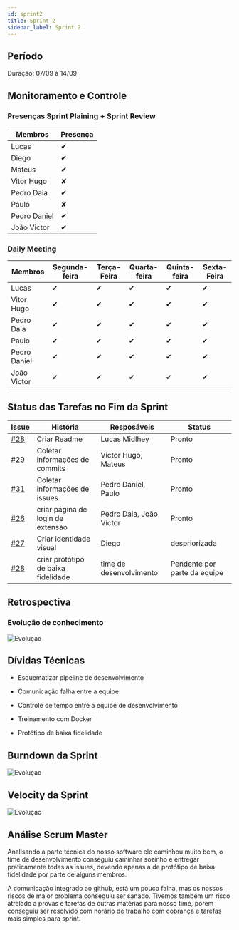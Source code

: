 ```yaml
---
id: sprint2
title: Sprint 2
sidebar_label: Sprint 2
---
```



## Período



Duração: 07/09 à 14/09



## Monitoramento e Controle



### Presenças Sprint Plaining + Sprint Review



|**Membros**|**Presença**|
|--|--|
| Lucas | ✔ |
| Diego | ✔ |
| Mateus | ✔ |
| Vitor Hugo | ✘ |
| Pedro Daia | ✔ |
| Paulo | ✘ |
| Pedro Daniel | ✔ |
| João Victor | ✔ |



### Daily Meeting



| Membros | Segunda-feira | Terça-Feira | Quarta-feira | Quinta-feira | Sexta-Feira |
|--|--|--|--|--|--|
| Lucas | ✔ | ✔ | ✔ | ✔ | ✔ |
| Vitor Hugo | ✔ | ✔ | ✔ |✔ | ✔ |
| Pedro Daia | ✔ | ✔ | ✔ |✔ | ✔ |
| Paulo | ✔ | ✔ | ✔ |✔ | ✔ |
| Pedro Daniel | ✔ | ✔ | ✔ |✔ | ✔ |
| João Victor | ✔ | ✔ | ✔ |✔ | ✔ |



## Status das Tarefas no Fim da Sprint



| **Issue** | **História** | **Resposáveis** | **Status** |
|--|--|--|--|
| [#28](https://github.com/fga-eps-mds/2019.2-Git-Breakdown/issues/28) | Criar Readme | Lucas Midlhey | Pronto |
| [#29](https://github.com/fga-eps-mds/2019.2-Git-Breakdown/issues/29) | Coletar informações de commits | Victor Hugo, Mateus | Pronto |
| [#31](https://github.com/fga-eps-mds/2019.2-Git-Breakdown/issues/31) | Coletar informações de issues | Pedro Daniel, Paulo | Pronto |
| [#26](https://github.com/fga-eps-mds/2019.2-Git-Breakdown/issues/26) | criar página de login de extensão | Pedro Daia, João Victor | Pronto |
| [#27](https://github.com/fga-eps-mds/2019.2-Git-Breakdown/issues/27) | Criar identidade visual | Diego | despriorizada |
| [#28](https://github.com/fga-eps-mds/2019.2-Git-Breakdown/issues/28) | criar protótipo de baixa fidelidade| time de desenvolvimento | Pendente por parte da equipe |



## Retrospectiva



### Evolução de conhecimento



![Evoluçao](https://i.imgur.com/Bt19gve.png)



## Dívidas Técnicas



- Esquematizar pipeline de desenvolvimento



- Comunicação falha entre a equipe



- Controle de tempo entre a equipe de desenvolvimento



- Treinamento com Docker

- Protótipo de baixa fidelidade



## Burndown da Sprint

  ![Evoluçao](https://i.imgur.com/FzMtDtS.png)

  ## Velocity da Sprint
![Evoluçao](https://i.imgur.com/aSY1AeF.png)


## Análise Scrum Master



Analisando a parte técnica do nosso software ele caminhou muito bem, o time de desenvolvimento conseguiu caminhar sozinho e entregar praticamente todas as issues, devendo apenas a de protótipo de baixa fidelidade por parte de alguns membros.

A comunicação integrado ao github, está um pouco falha, mas os nossos riscos de maior problema conseguiu ser sanado. Tivemos também um risco atrelado a provas e tarefas de outras matérias para nosso time, porem conseguiu ser resolvido com horário de trabalho com cobrança e tarefas mais simples para sprint.
